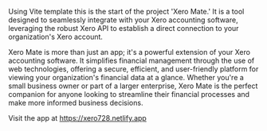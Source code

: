 Using Vite template this is the start of the project 'Xero Mate.' It is a tool designed to seamlessly integrate with your Xero accounting software, leveraging the robust Xero API to establish a direct connection to your organization's Xero account.

Xero Mate is more than just an app; it's a powerful extension of your Xero accounting software. It simplifies financial management through the use of web technologies, offering a secure, efficient, and user-friendly platform for viewing your organization's financial data at a glance. Whether you're a small business owner or part of a larger enterprise, Xero Mate is the perfect companion for anyone looking to streamline their financial processes and make more informed business decisions.  

Visit the app at https://xero728.netlify.app
